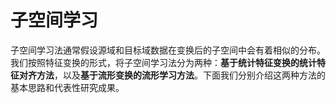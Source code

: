 # 子空间学习

子空间学习法通常假设源域和目标域数据在变换后的子空间中会有着相似的分布。我们按照特征变换的形式，将子空间学习法分为两种：**基于统计特征变换的统计特征对齐方法**，以及**基于流形变换的流形学习方法**。下面我们分别介绍这两种方法的基本思路和代表性研究成果。